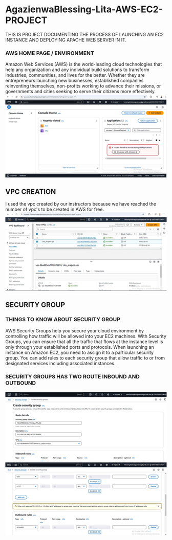 # AgazienwaBlessing-Lita-AWS-EC2-PROJECT
 THIS IS PROJECT DOCUMENTING THE PROCESS OF LAUNCHING AN EC2 INSTANCE AND DEPLOYING APACHE WEB SERVER IN IT.
### AWS HOME PAGE / ENVIRONMENT
Amazon Web Services (AWS) is the world-leading cloud 
technologies that help any organization and any individual build 
solutions to transform industries, communities, and lives for the better.
Whether they are entrepreneurs launching new businesses, established 
companies reinventing themselves, non-profits working to advance their
missions, or governments and cities seeking to serve their citizens more 
effectively.
![AWS:detail/](/aws_homepage.JPG)
## VPC CREATION
I used the vpc created by our instructors because we have reached the 
number of vpc's to be created in AWS for free.
![AWS:detail/](/vpc.JPG)
## SECURITY GROUP
### THINGS TO KNOW ABOUT SECURITY GROUP
AWS Security Groups help you secure your cloud environment by controlling
how traffic will be allowed into your EC2 machines. With Security Groups,
you can ensure that all the traffic that flows at the instance level is 
only through your established ports and protocols.
When launching an instance on Amazon EC2, you need to assign it to a 
particular security group. You can add rules to each security group that
allow traffic to or from designated services including associated instances.
### SECURITY GROUPS HAS TWO ROUTE INBOUND AND OUTBOUND
![INBOUND:detail/](/Security_Group.JPG)
![OUTBOUND:detail/](/security_group2.JPG)
